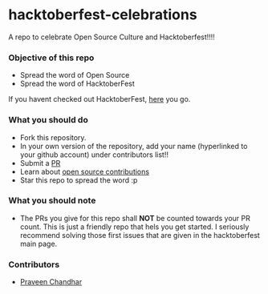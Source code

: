 # hacktoberfest-celebrations

A repo to celebrate Open Source Culture and Hacktoberfest!!!!

### Objective of this repo

- Spread the word of Open Source
- Spread the word of HacktoberFest

If you havent checked out HacktoberFest, [here](https://hacktoberfest.digitalocean.com) you go.

### What you should do

- Fork this repository.
- In your own version of the repository, add your name (hyperlinked to your github account) under contributors list!!
- Submit a [PR](https://help.github.com/en/articles/about-pull-requests)
- Learn about [open source contributions](https://opensource.guide/how-to-contribute)
- Star this repo to spread the word :p

### What you should note

- The PRs you give for this repo shall **NOT** be counted towards your PR count. This is just a friendly repo that hels you get started. I seriously recommend solving those first issues that are given in the hacktoberfest main page.

### Contributors

- [Praveen Chandhar](https://github.com/gigatesseract)
